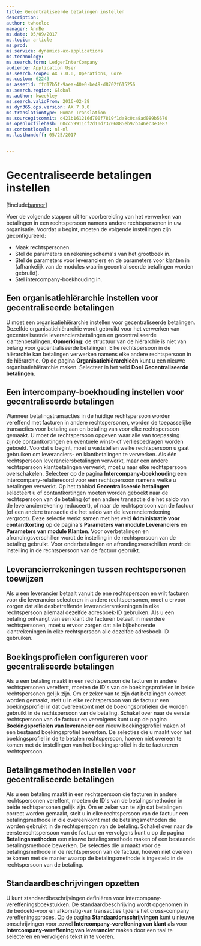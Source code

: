 ```yaml
---
title: Gecentraliseerde betalingen instellen
description: 
author: twheeloc
manager: AnnBe
ms.date: 05/09/2017
ms.topic: article
ms.prod: 
ms.service: dynamics-ax-applications
ms.technology: 
ms.search.form: LedgerInterCompany
audience: Application User
ms.search.scope: AX 7.0.0, Operations, Core
ms.custom: 62243
ms.assetid: ffd17b5f-9aea-40e0-be49-d8702f615256
ms.search.region: Global
ms.author: kweekley
ms.search.validFrom: 2016-02-28
ms.dyn365.ops.version: AX 7.0.0
ms.translationtype: Human Translation
ms.sourcegitcommit: d421b161216d700f7819f1da8c0ca8ad089b5670
ms.openlocfilehash: 60cc59911cf2d10d73206885eb97b346ec3e3e87
ms.contentlocale: nl-nl
ms.lasthandoff: 05/25/2017


---
```


# <a name="set-up-centralized-payments"></a>Gecentraliseerde betalingen instellen

[!include[banner](../includes/banner.md)]




Voer de volgende stappen uit ter voorbereiding van het verwerken van betalingen in een rechtspersoon namens andere rechtspersonen in uw organisatie. Voordat u begint, moeten de volgende instellingen zijn geconfigureerd:

-   Maak rechtspersonen.
-   Stel de parameters en rekeningschema's van het grootboek in.
-   Stel de parameters voor leveranciers en de parameters voor klanten in (afhankelijk van de modules waarin gecentraliseerde betalingen worden gebruikt).
-   Stel intercompany-boekhouding in.

## <a name="set-up-an-organizational-hierarchy-for-centralized-payments"></a>Een organisatiehiërarchie instellen voor gecentraliseerde betalingen
U moet een organisatiehiërarchie instellen voor gecentraliseerde betalingen. Dezelfde organisatiehiërarchie wordt gebruikt voor het verwerken van gecentraliseerde leveranciersbetalingen en gecentraliseerde klantenbetalingen. **Opmerking:** de structuur van de hiërarchie is niet van belang voor gecentraliseerde betalingen. Elke rechtspersoon in de hiërarchie kan betalingen verwerken namens elke andere rechtspersoon in de hiërarchie. Op de pagina **Organisatiehiërarchieën** kunt u een nieuwe organisatiehiërarchie maken. Selecteer in het veld **Doel** **Gecentraliseerde betalingen**. 

## <a name="set-up-an-intercompany-account-for-centralized-payments"></a>Een intercompany-boekhouding instellen voor gecentraliseerde betalingen
Wanneer betalingstransacties in de huidige rechtspersoon worden vereffend met facturen in andere rechtspersonen, worden de toepasselijke transacties voor betaling aan en betaling van voor elke rechtspersoon gemaakt. U moet de rechtspersoon opgeven waar alle van toepassing zijnde contantkortingen en eventuele winst- of verliesbedragen worden geboekt. Voordat u begint, moet u vaststellen welke rechtspersoon u gaat gebruiken om leveranciers- en klantbetalingen te verwerken. Als één rechtspersoon leveranciersbetalingen verwerkt, maar een andere rechtspersoon klantbetalingen verwerkt, moet u naar elke rechtspersoon overschakelen. Selecteer op de pagina **Intercompany-boekhouding** een intercompany-relatierecord voor een rechtspersoon namens welke u betalingen verwerkt. Op het tabblad **Gecentraliseerde betalingen** selecteert u of contantkortingen moeten worden geboekt naar de rechtspersoon van de betaling (of een andere transactie die het saldo van de leverancierrekening reduceert), of naar de rechtspersoon van de factuur (of een andere transactie die het saldo van de leverancierrekening vergroot). Deze selectie werkt samen met het veld **Administratie voor contantkorting** op de pagina's **Parameters van module Leveranciers** en **Parameters van module Klanten**. Voor overbetalingen en afrondingsverschillen wordt de instelling in de rechtspersoon van de betaling gebruikt. Voor onderbetalingen en afrondingsverschillen wordt de instelling in de rechtspersoon van de factuur gebruikt.

## <a name="map-vendor-accounts-across-legal-entities"></a>Leverancierrekeningen tussen rechtspersonen toewijzen
Als u een leverancier betaalt vanuit de ene rechtspersoon en wilt facturen voor die leverancier selecteren in andere rechtspersonen, moet u ervoor zorgen dat alle desbetreffende leveranciersrekeningen in elke rechtspersoon allemaal dezelfde adresboek-ID gebruiken. Als u een betaling ontvangt van een klant die facturen betaalt in meerdere rechtspersonen, moet u ervoor zorgen dat alle bijbehorende klantrekeningen in elke rechtspersoon alle dezelfde adresboek-ID gebruiken.

## <a name="set-up-posting-profiles-for-centralized-payments"></a>Boekingsprofielen configureren voor gecentraliseerde betalingen
Als u een betaling maakt in een rechtspersoon die facturen in andere rechtspersonen vereffent, moeten de ID's van de boekingsprofielen in beide rechtspersonen gelijk zijn. Om er zeker van te zijn dat betalingen correct worden gemaakt, stelt u in elke rechtspersoon van de factuur een boekingsprofiel in dat overeenkomt met de boekingsprofielen die worden gebruikt in de rechtspersoon van de betaling. Schakel over naar de eerste rechtspersoon van de factuur en vervolgens kunt u op de pagina **Boekingsprofielen van leverancier** een nieuw boekingsprofiel maken of een bestaand boekingsprofiel bewerken. De selecties die u maakt voor het boekingsprofiel in de te betalen rechtspersoon, hoeven niet overeen te komen met de instellingen van het boekingsprofiel in de te factureren rechtspersoon.

## <a name="set-up-methods-of-payment-for-centralized-payments"></a>Betalingsmethoden instellen voor gecentraliseerde betalingen
Als u een betaling maakt in een rechtspersoon die facturen in andere rechtspersonen vereffent, moeten de ID's van de betalingsmethoden in beide rechtspersonen gelijk zijn. Om er zeker van te zijn dat betalingen correct worden gemaakt, stelt u in elke rechtspersoon van de factuur een betalingsmethode in die overeenkomt met de betalingsmethoden die worden gebruikt in de rechtspersoon van de betaling. Schakel over naar de eerste rechtspersoon van de factuur en vervolgens kunt u op de pagina **Betalingsmethoden** een nieuwe betalingsmethode maken of een bestaande betalingsmethode bewerken. De selecties die u maakt voor de betalingsmethode in de rechtspersoon van de factuur, hoeven niet overeen te komen met de manier waarop de betalingsmethode is ingesteld in de rechtspersoon van de betaling.

## <a name="set-up-default-descriptions"></a>Standaardbeschrijvingen opzetten
U kunt standaardbeschrijvingen definiëren voor intercompany-vereffeningsboekstukken. De standaardbeschrijving wordt opgenomen in de bedoeld-voor en afkomstig-van transacties tijdens het cross-company vereffeningsproces. Op de pagina **Standaardomschrijvingen** kunt u nieuwe omschrijvingen voor zowel **Intercompany-vereffening van klant** als voor **Intercompany-vereffening van leverancier** maken door een taal te selecteren en vervolgens tekst in te voeren.




